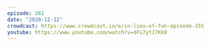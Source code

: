 ```yaml
---
episode: 261
date: "2020-12-12"
crowdcast: https://www.crowdcast.io/e/in-lieu-of-fun-episode-155
youtube: https://www.youtube.com/watch?v=dFu7ytJ7Kk8
---
```


